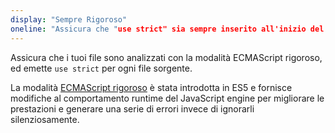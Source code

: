 ```yaml
---
display: "Sempre Rigoroso"
oneline: "Assicura che "use strict" sia sempre inserito all'inizio del file"
---
```


Assicura che i tuoi file sono analizzati con la modalità ECMAScript rigoroso, ed emette `use strict` per ogni file sorgente.

La modalità [ECMAScript rigoroso](https://developer.mozilla.org/docs/Web/JavaScript/Reference/Strict_mode) è stata introdotta in ES5 e fornisce modifiche al comportamento runtime del JavaScript engine per migliorare le prestazioni e generare una serie di errori invece di ignorarli silenziosamente.
